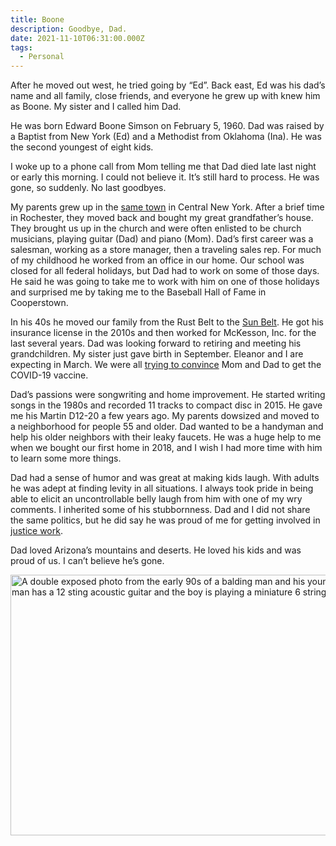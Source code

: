 ```yaml
---
title: Boone
description: Goodbye, Dad.
date: 2021-11-10T06:31:00.000Z
tags:
  - Personal
---
```


After he moved out west, he tried going by “Ed”. Back east, Ed was his dad’s name and all family, close friends, and everyone he grew up with knew him as Boone. My sister and I called him Dad.

He was born Edward Boone Simson on February 5, 1960. Dad was raised by a Baptist from New York (Ed) and a Methodist from Oklahoma (Ina). He was the second youngest of eight kids.

I woke up to a phone call from Mom telling me that Dad died late last night or early this morning. I could not believe it. It’s still hard to process. He was gone, so suddenly. No last goodbyes.

My parents grew up in the [same town](https://en.wikipedia.org/wiki/Oneida,_New_York) in Central New York. After a brief time in Rochester, they moved back and bought my great grandfather’s house. They brought us up in the church and were often enlisted to be church musicians, playing guitar (Dad) and piano (Mom). Dad’s first career was a salesman, working as a store manager, then a traveling sales rep. For much of my childhood he worked from an office in our home. Our school was closed for all federal holidays, but Dad had to work on some of those days. He said he was going to take me to work with him on one of those holidays and surprised me by taking me to the Baseball Hall of Fame in Cooperstown.

In his 40s he moved our family from the Rust Belt to the [Sun Belt](https://en.wikipedia.org/wiki/Maricopa_County,_Arizona). He got his insurance license in the 2010s and then worked for McKesson, Inc. for the last several years. Dad was looking forward to retiring and meeting his grandchildren. My sister just gave birth in September. Eleanor and I are expecting in March. We were all [trying to convince](https://log.nicksimson.com/2021/09/06/different-realities.html) Mom and Dad to get the COVID-19 vaccine.

Dad’s passions were songwriting and home improvement. He started writing songs in the 1980s and recorded 11 tracks to compact disc in 2015. He gave me his Martin D12-20 a few years ago. My parents dowsized and moved to a neighborhood for people 55 and older. Dad wanted to be a handyman and help his older neighbors with their leaky faucets. He was a huge help to me when we bought our first home in 2018, and I wish I had more time with him to learn some more things.

Dad had a sense of humor and was great at making kids laugh. With adults he was adept at finding levity in all situations. I always took pride in being able to elicit an uncontrollable belly laugh from him with one of my wry comments. I inherited some of his stubbornness. Dad and I did not share the same politics, but he did say he was proud of me for getting involved in [justice work](https://justiceknox.org/). 

Dad loved Arizona’s mountains and deserts. He loved his kids and was proud of us. I can’t believe he’s gone.

<img src="/img/post-images/2021-dad-and-me.jpg" loading="lazy" alt="A double exposed photo from the early 90s of a balding man and his young son. The man has a 12 sting acoustic guitar and the boy is playing a miniature 6 string guitar" width="600" height="417" >